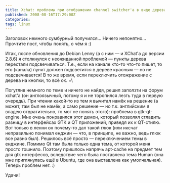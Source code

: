 ```yaml
---
title: Xchat: проблемы при отображении channel switcher'а в виде дерева
published: 2008-08-16T17:29:00Z
categories: 
tags: linux
---
```


Заголовок немного сумбурный получился... Ничего непонятно... Прочтите пост, чтобы понять, о чём я :)

Итак, после обновления до Debian Lenny (а с ним — и XChat'а до версии 2.8.6) я столкнулся с неожиданной проблемой &mdash; пункты дерева перестали подсвечиваться. Т.е., если на канале кто-то что-то пишет, то его (канала) пункт должен подсветится в дереве красным &mdash; но не подсвечивается! В то же время, если переключить отожражение с дерева на кнопки, то всё ок. =\\

Погуглив немного по теме и ничего не найдя, решил заползти на форум xchat'а (он англоязычный, потому я и не торопился лезть туда в первую очередь). При чтении какой-то из тем я вычитал намёк на решение (а может, там был не намёк, а само решение — но т.к. английским я владею отвратительно, то мог не понять этого): проблема в gtk-qt-engine. Мне очень понравился этот демон, который позволял сгладить разницу в интерфейсах GTK и QT приложений, приведя их к QT-стилю. Вот только в ленни он почему-то дал такой глюк (или иксчат неправильно понимал енджин &mdash; что, в принципе, не важно, ведь глюк все равно был). Решилось всё просто &mdash; переключением темы в енджине. Помимо Qt там была только одна тема, от которой меня просто тошнило. Поэтому пришлось напрячь apt-cache на предмет тем для gtk интерфесов, вследствие чего была поставлена тема Human (она мне приглянулась ещё в Ubuntu, где она выставлена как умолчальная). Теперь проблем нет. :)

Удачи!
